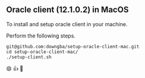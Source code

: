 ## Oracle client (12.1.0.2) in MacOS

To install and setup oracle client in your machine.  

Perform the following steps.

```
git@github.com:downgba/setup-oracle-client-mac.git
cd setup-oracle-client-mac/
./setup-client.sh
```

:smile: :thumbsup: :beers:
